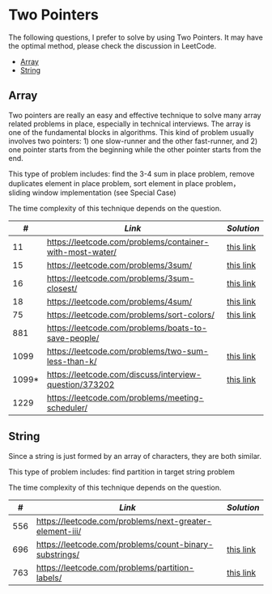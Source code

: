 # Two Pointers 

The following questions, I prefer to solve by using Two Pointers. It may have the optimal method, please check the discussion in LeetCode.

* [Array](##Array)
* [String](##String)

## Array

Two pointers are really an easy and effective technique to solve many array related problems in place, especially in technical interviews. The array is one of the fundamental blocks in algorithms. This kind of problem usually involves two pointers: 1) one slow-runner and the other fast-runner, and 2) one pointer starts from the beginning while the other pointer starts from the end.

This type of problem includes: find the 3-4 sum in place problem, remove duplicates element in place problem, sort element in place problem， sliding window implementation (see Special Case)

The time complexity of this technique depends on the question.

| *#* | *Link* | *Solution* |
| ---- | --------------------------------- | --------------------------------- |
| 11 | https://leetcode.com/problems/container-with-most-water/ | [this link](../practice/solution/0011_container_with_most_water.py) |
| 15 | https://leetcode.com/problems/3sum/ | [this link](../practice/solution/0015_3sum.py) |
| 16 | https://leetcode.com/problems/3sum-closest/ | [this link](../practice/solution/0016_3sum_closest.py) |
| 18 | https://leetcode.com/problems/4sum/ | [this link](../practice/solution/0018_4sum.py) |
| 75 | https://leetcode.com/problems/sort-colors/ | [this link](../practice/solution/0075_sort_colors.py) |
| 881 | https://leetcode.com/problems/boats-to-save-people/ | |
| 1099 | https://leetcode.com/problems/two-sum-less-than-k/ | [this link](../practice/solution/1099_two_sum_less_than_k.py) |
| 1099* | https://leetcode.com/discuss/interview-question/373202 | [this link](../practice/a/optimal_utilization.py) |
| 1229 | https://leetcode.com/problems/meeting-scheduler/ | |

## String

Since a string is just formed by an array of characters, they are both similar.

This type of problem includes: find partition in target string problem

The time complexity of this technique depends on the question.

| *#* | *Link* | *Solution* |
| ---- | --------------------------------- | --------------------------------- |
| 556 | https://leetcode.com/problems/next-greater-element-iii/ | |
| 696 | https://leetcode.com/problems/count-binary-substrings/ | [this link](../practice/solution/0696_count_binary_substrings.py) |
| 763 | https://leetcode.com/problems/partition-labels/ | [this link](../practice/solution/0763_partition_labels.py) |